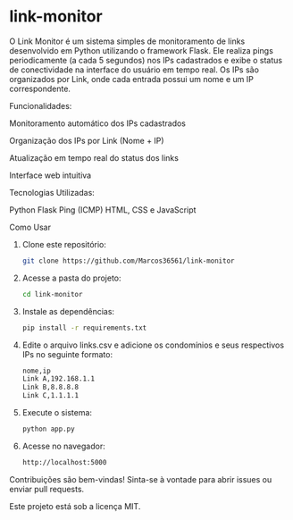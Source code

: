 # link-monitor
O Link Monitor é um sistema simples de monitoramento de links desenvolvido em Python utilizando o framework Flask. Ele realiza pings periodicamente (a cada 5 segundos) nos IPs cadastrados e exibe o status de conectividade na interface do usuário em tempo real. Os IPs são organizados por Link, onde cada entrada possui um nome e um IP correspondente.

Funcionalidades:

Monitoramento automático dos IPs cadastrados

Organização dos IPs por Link (Nome + IP)

Atualização em tempo real do status dos links

Interface web intuitiva

Tecnologias Utilizadas:

Python
Flask
Ping (ICMP)
HTML, CSS e JavaScript


Como Usar

1. Clone este repositório:

   ```sh
   git clone https://github.com/Marcos36561/link-monitor
   ```
   
3. Acesse a pasta do projeto:

   ```sh
   cd link-monitor
   ```

4. Instale as dependências:

   ```sh
   pip install -r requirements.txt
   ```

6. Edite o arquivo links.csv e adicione os condomínios e seus respectivos IPs no seguinte formato:

   ```sh
   nome,ip
   Link A,192.168.1.1
   Link B,8.8.8.8
   Link C,1.1.1.1
   ```

7. Execute o sistema:

   ```sh
   python app.py
   ```

8. Acesse no navegador:

   ```sh
   http://localhost:5000
   ```

Contribuições são bem-vindas! Sinta-se à vontade para abrir issues ou enviar pull requests.


Este projeto está sob a licença MIT.
